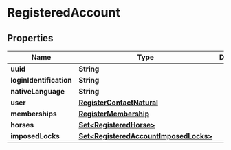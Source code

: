 

# RegisteredAccount


## Properties

Name | Type | Description | Notes
------------ | ------------- | ------------- | -------------
**uuid** | **String** |  |  [optional]
**loginIdentification** | **String** |  |  [optional]
**nativeLanguage** | **String** |  |  [optional]
**user** | [**RegisterContactNatural**](RegisterContactNatural.md) |  |  [optional]
**memberships** | [**RegisterMembership**](RegisterMembership.md) |  |  [optional]
**horses** | [**Set&lt;RegisteredHorse&gt;**](RegisteredHorse.md) |  |  [optional]
**imposedLocks** | [**Set&lt;RegisteredAccountImposedLocks&gt;**](RegisteredAccountImposedLocks.md) |  |  [optional]



